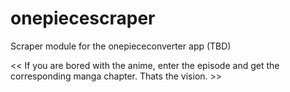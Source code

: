 # onepiecescraper


Scraper module for the onepiececonverter app (TBD)

<< If you are bored with the anime, enter the episode and get the corresponding manga chapter. Thats the vision. >>
